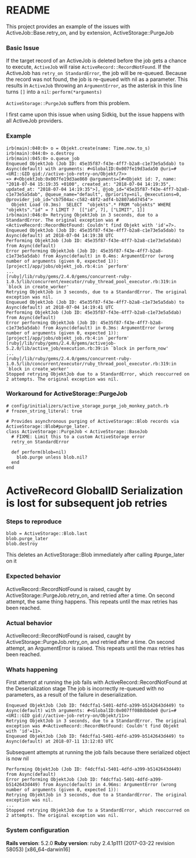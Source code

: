# README
This project provides an example of the issues with ActiveJob::Base.retry_on, and by extension, ActiveStorage::PurgeJob

### Basic Issue
If the target record of an ActiveJob is deleted before the job gets a chance to execute, `ActiveJob` will raise `ActiveRecord::RecordNotFound`.
If the ActiveJob has `retry_on StandardError`, the job will be re-queued.
Because the record was not found, the job is re-queued with nil as a parameter.
This results in `ActiveJob` throwing an `ArgumentError`, as the asterisk in this line turns `[]` into a `nil`:
`perform(*arguments)`

`ActiveStorage::PurgeJob` suffers from this problem.

I first came upon this issue when using Sidkiq, but the issue happens with all ActiveJob providers.

### Example
```rails console
irb(main):040:0> o = Objekt.create(name: Time.now.to_s)
irb(main):044:0> o.destroy
irb(main):045:0> o.queue_job
Enqueued ObjektJob (Job ID: 45e35f87-f43e-4ff7-b2a8-c1e73e5a5dab) to Async(default) with arguments: #<GlobalID:0x007fe19d3ada50 @uri=#<URI::GID gid://active-job-retry-on/Objekt/7>>
=> #<ObjektJob:0x007fe19d3ae860 @arguments=[#<Objekt id: 7, name: "2018-07-04 15:19:35 +0100", created_at: "2018-07-04 14:19:35", updated_at: "2018-07-04 14:19:35">], @job_id="45e35f87-f43e-4ff7-b2a8-c1e73e5a5dab", @queue_name="default", @priority=nil, @executions=0, @provider_job_id="cb7504ac-c582-48f2-adf4-b2807a6d7454">
  Objekt Load (0.3ms)  SELECT  "objekts".* FROM "objekts" WHERE "objekts"."id" = ? LIMIT ?  [["id", 7], ["LIMIT", 1]]
irb(main):046:0> Retrying ObjektJob in 3 seconds, due to a StandardError. The original exception was #<ActiveRecord::RecordNotFound: Couldn't find Objekt with 'id'=7>.
Enqueued ObjektJob (Job ID: 45e35f87-f43e-4ff7-b2a8-c1e73e5a5dab) to Async(default) at 2018-07-04 14:19:38 UTC
Performing ObjektJob (Job ID: 45e35f87-f43e-4ff7-b2a8-c1e73e5a5dab) from Async(default)
Error performing ObjektJob (Job ID: 45e35f87-f43e-4ff7-b2a8-c1e73e5a5dab) from Async(default) in 0.4ms: ArgumentError (wrong number of arguments (given 0, expected 1)):
[project]/app/jobs/objekt_job.rb:4:in `perform'
...
[ruby]/lib/ruby/gems/2.4.0/gems/concurrent-ruby-1.0.5/lib/concurrent/executor/ruby_thread_pool_executor.rb:319:in `block in create_worker'
Retrying ObjektJob in 3 seconds, due to a StandardError. The original exception was nil.
Enqueued ObjektJob (Job ID: 45e35f87-f43e-4ff7-b2a8-c1e73e5a5dab) to Async(default) at 2018-07-04 14:19:41 UTC
Performing ObjektJob (Job ID: 45e35f87-f43e-4ff7-b2a8-c1e73e5a5dab) from Async(default)
Error performing ObjektJob (Job ID: 45e35f87-f43e-4ff7-b2a8-c1e73e5a5dab) from Async(default) in 0.3ms: ArgumentError (wrong number of arguments (given 0, expected 1)):
[project]/app/jobs/objekt_job.rb:4:in `perform'
[ruby]/lib/ruby/gems/2.4.0/gems/activejob-5.2.0/lib/active_job/execution.rb:39:in `block in perform_now'
...
[ruby]/lib/ruby/gems/2.4.0/gems/concurrent-ruby-1.0.5/lib/concurrent/executor/ruby_thread_pool_executor.rb:319:in `block in create_worker'
Stopped retrying ObjektJob due to a StandardError, which reoccurred on 2 attempts. The original exception was nil.
```

### Workaround for ActiveStorage::PurgeJob
```
# config/initializers/active_storage_purge_job_monkey_patch.rb
# frozen_string_literal: true

# Provides asynchronous purging of ActiveStorage::Blob records via ActiveStorage::Blob#purge_later.
class ActiveStorage::PurgeJob < ActiveStorage::BaseJob
  # FIXME: Limit this to a custom ActiveStorage error
  retry_on StandardError

  def perform(blob=nil)
    blob.purge unless blob.nil?
  end
end
```

# ActiveRecord GlobalID Serialization is lost for subsequent job retries

### Steps to reproduce

```
blob = ActiveStorage::Blob.last
blob.purge_later
blob.destroy
```

This deletes an ActiveStorage::Blob immediately after calling #purge_later on it

### Expected behavior

ActiveRecord::RecordNotFound is raised, caught by ActiveStorage::PurgeJob.retry_on, and retried after a time.
On second attempt, the same thing happens.  This repeats until the max retries has been reached.

### Actual behavior

ActiveRecord::RecordNotFound is raised, caught by ActiveStorage::PurgeJob.retry_on, and retried after a time.
On second attempt, an ArgumentError is raised.  This repeats until the max retries has been reached.

### Whats happening

First attempt at running the job fails with ActiveRecord::RecordNotFound at the Deserialization stage
The job is incorrectly re-queued with no parameters, as a result of the failure in deserialization.
```
Enqueued ObjektJob (Job ID: f4dcffa1-5401-4dfd-a399-b5142643d449) to Async(default) with arguments: #<GlobalID:0x007ff088dbbde0 @uri=#<URI::GID gid://active-job-retry-on/Objekt/11>>
Retrying ObjektJob in 3 seconds, due to a StandardError. The original exception was #<ActiveRecord::RecordNotFound: Couldn't find Objekt with 'id'=11>.
Enqueued ObjektJob (Job ID: f4dcffa1-5401-4dfd-a399-b5142643d449) to Async(default) at 2018-07-11 13:12:03 UTC
```

Subsequent attempts at running the job fails because there serialized object is now nil
```
Performing ObjektJob (Job ID: f4dcffa1-5401-4dfd-a399-b5142643d449) from Async(default)
Error performing ObjektJob (Job ID: f4dcffa1-5401-4dfd-a399-b5142643d449) from Async(default) in 4.96ms: ArgumentError (wrong number of arguments (given 0, expected 1)):
Retrying ObjektJob in 3 seconds, due to a StandardError. The original exception was nil.
...
Stopped retrying ObjektJob due to a StandardError, which reoccurred on 2 attempts. The original exception was nil.
```

### System configuration
**Rails version**: 5.2.0
**Ruby version**: ruby 2.4.1p111 (2017-03-22 revision 58053) [x86_64-darwin16]

